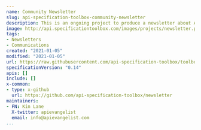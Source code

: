 ```yaml
---
name: Community Newsletter
slug: api-specification-toolbox-community-newsletter
description: This is an ongoing project to produce a newsletter about API specifications. It is crowdsources via a Github repository and is designed to showcase all the resource areas highlighted as part of the API Specification Toolbox (ie. specifications, extensions, news, services, tools, sectors, videos, and projects).
image: http://api.specificationtoolbox.com/images/projects/newsletter.png
tags:
- Newsletters
- Communications
created: "2021-01-05"
modified: "2021-01-05"
url: https://raw.githubusercontent.com/api-specification-toolbox/toolbox/main/_projects/api-specification-toolbox-community-newsletter.md
specificationVersion: "0.14"
apis: []
include: []
x-common:
- type: x-github
  url: https://github.com/api-specification-toolbox/newsletter
maintainers:
- FN: Kin Lane
  X-twitter: apievangelist
  email: info@apievangelist.com  
...
```

